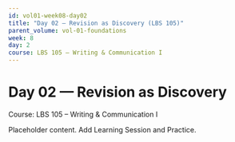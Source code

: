 ```yaml
---
id: vol01-week08-day02
title: "Day 02 — Revision as Discovery (LBS 105)"
parent_volume: vol-01-foundations
week: 8
day: 2
course: LBS 105 – Writing & Communication I
---
```


# Day 02 — Revision as Discovery
Course: LBS 105 – Writing & Communication I

Placeholder content. Add Learning Session and Practice.

